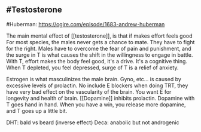 ## #Testosterone
#Huberman: https://ogjre.com/episode/1683-andrew-huberman

The main mental effect of [[testosterone]], is that if makes effort feels good
For most species, the males never gets a chance to mate. They have to fight for the right.
Males have to overcome the fear of pain and punishment, and the surge in T is what causes the shift in the willingness to engage in battle.
With T, effort makes the body feel good, it's a drive. It's a cognitive thing.
When T depleted, you feel depressed, surge of T is a relief of anxiety.

Estrogen is what masculinizes the male brain. Gyno, etc... is caused by excessive levels of prolactin.
No include E blockers when doing TRT, they have very bad effect on the vascularity of the brain.
You want E for longevity and health of brain.
[[Dopamine]] inhibits prolactin. Dopamine with T goes hand in hand.
When you have a win, you release more dopamine, and T goes up a little bit.

DHT: bald vs beard (inverse effect)
Deca: anabolic but not androgenic

